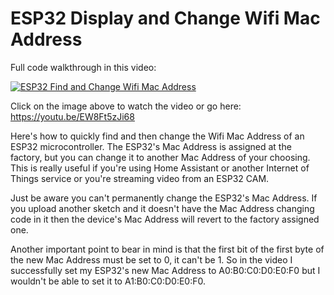 # ESP32 Display and Change Wifi Mac Address

Full code walkthrough in this video:
 
[![ESP32 Find and Change Wifi Mac Address](https://img.youtube.com/vi/EW8Ft5zJi68/0.jpg)](https://www.youtube.com/watch?v=EW8Ft5zJi68)
 
Click on the image above to watch the video or go here: https://youtu.be/EW8Ft5zJi68
 
Here's how to quickly find and then change the Wifi Mac Address of an ESP32 microcontroller. The ESP32's Mac Address is assigned at the factory, but you can change it to another Mac Address of your choosing. This is really useful if you're using Home Assistant or another Internet of Things service or you're streaming video from an ESP32 CAM.

Just be aware you can't permanently change the ESP32's Mac Address. If you upload another sketch and it doesn't have the Mac Address changing code in it then the device's Mac Address will revert to the factory assigned one. 

Another important point to bear in mind is that the first bit of the first byte of the new Mac Address must be set to 0, it can't be 1. So in the video I successfully set my ESP32's new Mac Address to A0:B0:C0:D0:E0:F0 but I wouldn't be able to set it to A1:B0:C0:D0:E0:F0.